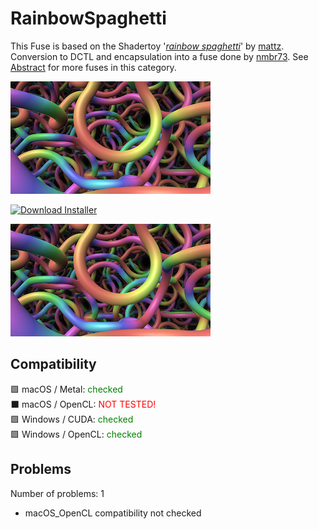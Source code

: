 # RainbowSpaghetti

This Fuse is based on the Shadertoy '_[rainbow spaghetti](https://www.shadertoy.com/view/lsjGRV)_' by [mattz](https://www.shadertoy.com/user/mattz). Conversion to DCTL and encapsulation into a fuse done by [nmbr73](../../Site/Profiles/nmbr73.md). See [Abstract](README.md) for more fuses in this category.

[![RainbowSpaghetti Thumbnail](RainbowSpaghetti.png)](https://www.shadertoy.com/view/lsjGRV "View on Shadertoy.com")



<!-- +++ DO NOT REMOVE THIS COMMENT +++ DO NOT ADD OR EDIT ANY TEXT BEFORE THIS LINE +++ IT WOULD BE A REALLY BAD IDEA +++ -->

[![Download Installer](https://img.shields.io/static/v1?label=Download&message=RainbowSpaghetti-Installer.lua&color=blue)](RainbowSpaghetti-Installer.lua "Installer")



[![Thumbnail](RainbowSpaghetti_320x180.png)](https://www.shadertoy.com/view/lsjGRV "View on Shadertoy.com")

<!-- +++ DO NOT REMOVE THIS COMMENT +++ DO NOT EDIT ANY TEXT THAT COMES AFTER THIS LINE +++ TRUST ME: JUST DON'T DO IT +++ -->

## Compatibility

🟩 macOS / Metal: <span style="color:green; ">checked</span><br />
⬛ macOS / OpenCL: <span style="color:red; ">NOT TESTED!</span><br />
🟩 Windows / CUDA: <span style="color:green; ">checked</span><br />
🟩 Windows / OpenCL: <span style="color:green; ">checked</span><br />


## Problems

Number of problems: 1

- macOS_OpenCL compatibility not checked



